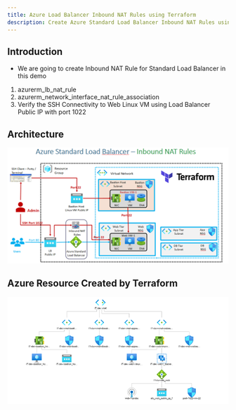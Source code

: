 ```yaml
---
title: Azure Load Balancer Inbound NAT Rules using Terraform
description: Create Azure Standard Load Balancer Inbound NAT Rules using Terraform
---
```


## Introduction
- We are going to create Inbound NAT Rule for Standard Load Balancer in this demo
1. azurerm_lb_nat_rule
2. azurerm_network_interface_nat_rule_association
3. Verify the SSH Connectivity to Web Linux VM using Load Balancer Public IP with port 1022


## Architecture
![Alt text](arch/arch.PNG?raw=true "Demo")


## Azure Resource Created by Terraform
![Alt text](arch/resources.PNG?raw=true "Demo")